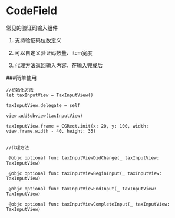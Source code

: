 # CodeField
常见的验证码输入组件

1. 支持验证码位数定义

2. 可以自定义验证码数量、item宽度

3. 代理方法返回输入内容，在输入完成后



###简单使用
```
//初始化方法
let taxInputView = TaxInputView()

taxInputView.delegate = self

view.addSubview(taxInputView) 

taxInputView.frame = CGRect.init(x: 20, y: 100, width: view.frame.width - 40, height: 35)


//代理方法

 @objc optional func taxInputViewDidChange(_ taxInputView: TaxInputView)
    
 @objc optional func taxInputViewBeginInput(_ taxInputView: TaxInputView)
    
 @objc optional func taxInputViewEndInput(_ taxInputView: TaxInputView)
    
 @objc optional func taxInputViewCompleteInput(_ taxInputView: TaxInputView)
```

